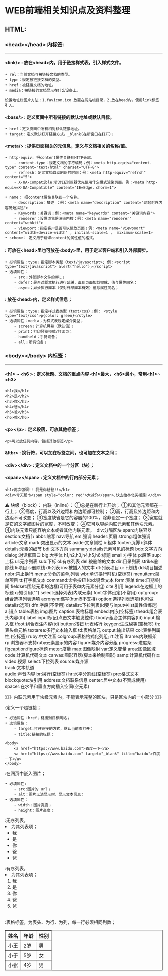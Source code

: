 # WEB前端相关知识点及资料整理
## HTML:
### &lt;head&gt;&lt;/head&gt; 内标签: 
***
#### **&lt;link/&gt; : 放在&lt;head&gt;内，用于链接样式表，引入样式文件。**

	• rel：当前文档与被链接文档的类型。
	• type：规定被链接文档的类型。
	• href：被链接文档的地址。
	• media：被链接的文档显示在什么设备上。

`设置地址栏图片方法：1.favicon.ico 放置在网站根目录，2.放在head内，使用link标签引入。 `

#### **&lt;base/&gt; : 定义页面中所有链接的默认地址或默认目标。**

	• href：定义页面中所有相对默认链接地址。
	• target：定义默认打开链接方式。_blank(在新窗口在打开）；

#### &lt;meta/&gt; : 提供页面相关的元信息，定义与文档相关的名称/值。

	• http-equiv: 把content属性关联到HTTP头部。
		- content-type：规定文档的字符编码；例：<meta http-equiv="content-type" content="text/html" charset="UTF-8">
		- refresh：定义文档自动刷新的时间；例：<meta http-equiv="refrsh" content="5">
		- X-UA-Compatible:针对IE浏览器优先使用什么模式渲染页面。例：<meta http-equiv=X-UA-Compatible" content="IE=Edge，chorm=1">

	• name： 把content属性关联到一个名称。
		- description：描述 ；例：<meta name="description" content="网站对外内容简短描述">
		- Keywords：关键词；例：<meta name="keywords" content="关键词内容">
		- renderer：设置浏览器渲染内核；例：<meta name="renderer" content="webkit">
		- viewport：指定客户是否可以缩放页面；例：<meta name="viewpoort" content="width=device-width" , initial-scale=1 ,  miximum-scale=1>
	• scheme： 定义用于翻译content的属性值的格式。

#### <script></script> : 可放在&lt;head&gt;里也可放在&lt;body&gt;里，用于定义客户端和引入外部脚步。

	• 必填属性：type；指定脚本类型（text/javascript>; 例：<script type="text/javascript"> alert("hello");</script>
	• 选填属性：
		- src；外部脚本文件的URL；
		- defer；是否对脚本执行进行延缓，直到页面加载完成，值与属性同名；
		- async；异步执行脚本（仅对外部脚本有效）值与属性同名；

#### <style></style> : 放在&lt;head&gt;内，定义样式信息；

	• 必填属性：type；指定样式表类型（text/css）；例： <style type="text/css">p{color: green}</style>
	• 选填属性：media；为样式表规定媒介类型；
		- screen；计算机屏幕（默认值）；
		- print；打印预览模式/打印页；
		- handheld；手持设备；
		- all；所有设备；
   
### &lt;body&gt;&lt;/body&gt; 内标签：
***
#### &lt;h1&gt; ~ &lt;h6 &gt; : 定义标题、文档的重点内容 &lt;h1&gt;最大，&lt;h6&gt;最小，常用&lt;h1&gt;~&lt;h3&gt;

 ><body>
    <h1>我</h1>
    <h2>是</h2>
    <h3>你</h3>
    <h4>爸</h4>
    <h5>爸</h5>
    <h6>哦</h6>
</body>

#### &lt;p&gt;&lt;/p&gt; : 定义段落，可放其他标签；

    <p>可以放任何内容，包括其他标签</p>

#### &ltbr&gt; : 换行符，可以加在标签之间，也可加在文本之间；

#### &lt;div&gt;&lt;/div&gt; : 定义文档中的一个分区（块）；

#### &lt;span&gt;&lt;/span&gt; : 定义文档中的行内部分元素；

><body>
    <h1>再次强调!! 我是你爸爸!!</h1>
    <div>今天超市<span style="color: red">大减价</span>,快去给林北买榴莲!</div>
</body>

⚠
块级（block）：	内联（inline）：
①总是在新行上开始；	①和其他元素都在一行上；
②高度，行高以及外边距和内边距都可控制；	②高，行高及外边距和内边距不可改变；
③宽度缺省是它的容器的100%，除非设定一个宽度；	③宽度就是它的文字或图片的宽度，不可改变；
④它可以容纳内联元素和其他块元素。 	④内联元素只能容纳文本或者其他内联元素。 
div:分隔区块	span:内联容器
section:文档节	abbr:缩写
nav:导航	em:强调
header:页眉	strong:粗体强调
article:文章	mark:突出显示的文本
aside:文章侧栏	b:粗体
footer:页脚	i:斜体
details:元素的细节	bdi:文本方向
summary:details元素可见的标题	bdo:文字方向
dialog:对话框窗口	big:大字体
h1,h2,h3,h4,h5,h6:标题	small:小字体
p:段落	sup:上标
ul:无序列表	sub:下标
ol:有序列表	del:被删除的文本
dir:目录列表	strike:删除线
li:项目	s:删除线
dl:列表	ins:被插入的文本
dt:列表项目	u:下划线
dd:项目描述	nobr:禁止换行
menu:命令的菜单,列表	wbr:单词换行时机(空标签)
menuitem:菜单项目	tt:打字机文本
command:命令按钮	kbd:键盘文本
form:表单	time:日期/时间
fieldset:围绕元素的边框(可用于表单内元素分组)	cite:引用
legend:在边框上的标题	q:短引用("")
select:选择列表(内联元素)	font:字体设定(不常用)
optgroup:组合选择列表选项	acronym:缩写(html5不支持)
option:选择列表选项(也可做datalist选项)	dfn:字段(不常用)
datalist:下拉列表(id要与input中list属性值绑定)	a:锚点
table:表格	img:图片
caption:表格标题	embed:内嵌(空标签)
thead:组合表头内容(th)	label:input标记(点击文本触发控件)
tbody:组合主体内容(td)	input:输入框
tfoot:组合表注内容(td)	button:按钮
tr:表格行	keygen:生成秘钥(空标签)
th:表头单元格	textarea:多行文本输入框
td:表格单元	output:输出结果
col:表格列属性;(空标签)	ruby:中文注音
colgroup:表格格式化列组;	rt:注音
iframe:内联框架	rp:浏览器不支持ruby元素显示的内容
figure:媒介内容分组	progress:进度条
figcaption:figure标题	meter:度量
map:图像映射	var:定义变量
area:图像区域	code:计算机代码文本
canvas:图形容器(脚本来绘制图形)	samp:计算机代码样本
video:视频	select:下拉列表
source:媒介源	
track:文本轨道	
audio:声音内容
br:换行(空标签)
hr:水平分割线(空标签)
pre:格式文本
blockquote:块引用
address:文档联系信息
center:居中文本(不赞成使用)
spacer:在水平和垂直方向插入空间(空元素) 

》》》内联元素用于块级元素内，不能表示完整的区块，只是区块内的一小部分 》》》

<a></a>:定义一个超链接；

	• 必选属性：href；链接到目标网站；
	• 选填属性：
		- target:打开链接的方式，默认当前页打开；
		- title:链接的标题；
	
	<body>
	    <a href="https://www.baidu.com">百度一下</a>
	    <a href="https://www.baidu.com" target="_blank" title="baidu">百度一下</a>
	</body>
	
<img/>:在网页中嵌入图片；

	• 必填属性:
		- src:图片的 url；
		- alt：图片无法显示时，显示文本信息；
	• 选填属性：
		- width：图片宽度；
		- height：图片高度；

<ul></ul>:无序列表，<li>为其列表项；

<body>
    <ul>
        <li>我</li>
        <li>是</li>
        <li>你</li>
        <li>爸</li>
        <li>爸</li>
    </ul>
</body>

<ol></ol>:有序列表，<li>为其列表项；

<body>
    <ol>
        <li>我</li>
        <li>是</li>
        <li>你</li>
        <li>爸</li>
        <li>爸</li>
    </ol>
</body>

<table></table>:表格标签，<th>为表头、<tr>为行、<td>为列，每一行必须相同列数；

<body>
    <table border="1">
        <tr>
            <th>姓名</th>
            <th>年龄</th>
            <th>性别</th>
        </tr>
        <tr>
            <td>小王</td>
            <td>2岁</td>
            <td>男</td>
        </tr>
        <tr>
            <td>小于</td>
            <td>5岁</td>
            <td>女</td>
        </tr>
        <tr>
            <td>小张</td>
            <td>4岁</td>
            <td>男</td>
        </tr>
    </table>
</body>




